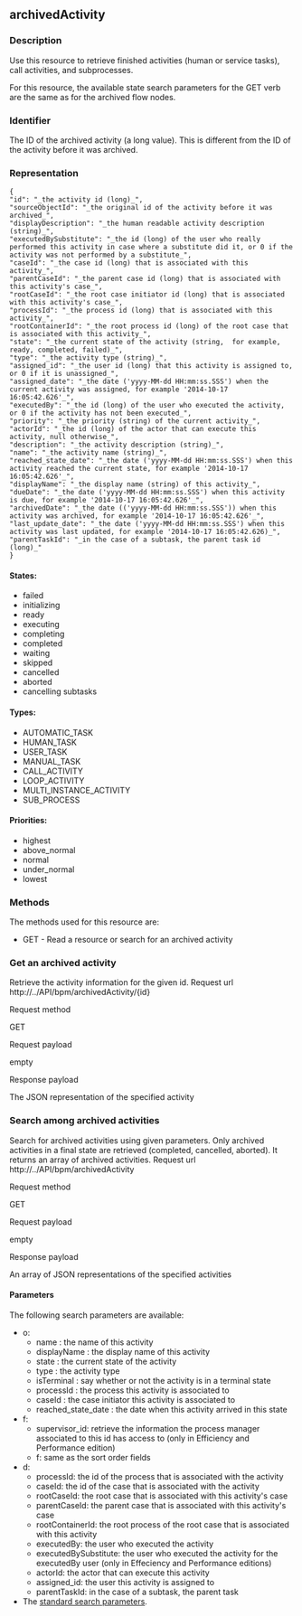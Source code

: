 ## archivedActivity

### Description

Use this resource to retrieve finished activities (human or service tasks), call activities, and subprocesses.

For this resource, the available state search parameters for the GET verb are the same as for the archived flow nodes.

### Identifier

The ID of the archived activity (a long value). This is different from the ID of the activity before it was archived.

### Representation

    {
    "id": "_the activity id (long)_",
    "sourceObjectId": "_the original id of the activity before it was archived_",
    "displayDescription": "_the human readable activity description (string)_",
    "executedBySubstitute": "_the id (long) of the user who really performed this activity in case where a substitute did it, or 0 if the activity was not performed by a substitute_",
    "caseId": "_the case id (long) that is associated with this activity_",
    "parentCaseId": "_the parent case id (long) that is associated with this activity's case_",
    "rootCaseId": "_the root case initiator id (long) that is associated with this activity's case_",
    "processId": "_the process id (long) that is associated with this activity_",
    "rootContainerId": "_the root process id (long) of the root case that is associated with this activity_",
    "state": "_the current state of the activity (string,  for example, ready, completed, failed)_",
    "type": "_the activity type (string)_",
    "assigned_id": "_the user id (long) that this activity is assigned to, or 0 if it is unassigned_",
    "assigned_date": "_the date ('yyyy-MM-dd HH:mm:ss.SSS') when the current activity was assigned, for example '2014-10-17 16:05:42.626'_",
    "executedBy": "_the id (long) of the user who executed the activity, or 0 if the activity has not been executed_",
    "priority": "_the priority (string) of the current activity_",
    "actorId": "_the id (long) of the actor that can execute this activity, null otherwise_",
    "description": "_the activity description (string)_",
    "name": "_the activity name (string)_",
    "reached_state_date": "_the date ('yyyy-MM-dd HH:mm:ss.SSS') when this activity reached the current state, for example '2014-10-17 16:05:42.626'_",
    "displayName": "_the display name (string) of this activity_",
    "dueDate": "_the date ('yyyy-MM-dd HH:mm:ss.SSS') when this activity is due, for example '2014-10-17 16:05:42.626'_",
    "archivedDate": "_the date (('yyyy-MM-dd HH:mm:ss.SSS')) when this activity was archived, for example '2014-10-17 16:05:42.626'_",
    "last_update_date": "_the date ('yyyy-MM-dd HH:mm:ss.SSS') when this activity was last updated, for example '2014-10-17 16:05:42.626)_",
    "parentTaskId": "_in the case of a subtask, the parent task id (long)_"
    }
    

#### States:

* failed
* initializing
* ready
* executing
* completing
* completed
* waiting
* skipped
* cancelled
* aborted
* cancelling subtasks

#### Types:

* AUTOMATIC\_TASK
* HUMAN\_TASK
* USER\_TASK
* MANUAL\_TASK
* CALL\_ACTIVITY
* LOOP\_ACTIVITY
* MULTI\_INSTANCE\_ACTIVITY
* SUB\_PROCESS

#### Priorities:

* highest
* above\_normal
* normal
* under\_normal
* lowest

### Methods

The methods used for this resource are:

* GET - Read a resource or search for an archived activity

### Get an archived activity

Retrieve the activity information for the given id.
Request url
http://../API/bpm/archivedActivity/{id}

Request method

GET

Request payload

empty

Response payload

The JSON representation of the specified activity

### Search among archived activities

Search for archived activities using given parameters. Only archived activities in a final state are retrieved (completed, cancelled, aborted). It returns an array of archived activities.
Request url
http://../API/bpm/archivedActivity

Request method

GET

Request payload

empty

Response payload

An array of JSON representations of the specified activities

#### Parameters

The following search parameters are available:

* o: 
  * name : the name of this activity
  * displayName : the display name of this activity
  * state : the current state of the activity
  * type : the activity type
  * isTerminal : say whether or not the activity is in a terminal state
  * processId : the process this activity is associated to
  * caseId : the case initiator this activity is associated to
  * reached\_state\_date : the date when this activity arrived in this state
* f: 
  * supervisor\_id: retrieve the information the process manager associated to this id has access to (only in Efficiency and Performance edition)
  * f: same as the sort order fields
* d: 
  * processId: the id of the process that is associated with the activity 
  * caseId: the id of the case that is associated with the activity
  * rootCaseId: the root case that is associated with this activity's case
  * parentCaseId: the parent case that is associated with this activity's case
  * rootContainerId: the root process of the root case that is associated with this activity
  * executedBy: the user who executed the activity
  * executedBySubstitute: the user who executed the activity for the executedBy user (only in Effeciency and Performance editions)
  * actorId: the actor that can execute this activity
  * assigned\_id: the user this activity is assigned to
  * parentTaskId: in the case of a subtask, the parent task
* The [standard search parameters](rest-api-overview.md).